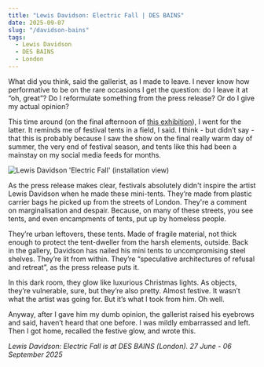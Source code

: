 ```yaml
---
title: "Lewis Davidson: Electric Fall | DES BAINS"
date: 2025-09-07
slug: "/davidson-bains"
tags:
  - Lewis Davidson
  - DES BAINS
  - London
---
```


What did you think, said the gallerist, as I made to leave. I never know how performative to be on the rare occasions I get the question: do I leave it at “oh, great”? Do I reformulate something from the press release? Or do I give my actual opinion?

This time around (on the final afternoon of [this exhibition](https://desbains.co.uk/Lewis-Davidson-Electric-Fall)), I went for the latter. It reminds me of festival tents in a field, I said. I think - but didn’t say - that this is probably because I saw the show on the final really warm day of summer, the very end of festival season, and tents like this had been a mainstay on my social media feeds for months.

![Lewis Davidson 'Electric Fall' (installation view)](/davidson-bains-1.jpg)

As the press release makes clear, festivals absolutely didn't inspire the artist Lewis Davidson when he made these mini-tents. They’re made from plastic carrier bags he picked up from the streets of London. They're a comment on marginalisation and despair. Because, on many of these streets, you see tents, and even encampments of tents, put up by homeless people.

They’re urban leftovers, these tents. Made of fragile material, not thick enough to protect the tent-dweller from the harsh elements, outside. Back in the gallery, Davidson has nailed his mini tents to uncompromising steel shelves. They’re lit from within. They’re “speculative architectures of refusal and retreat”, as the press release puts it.

In this dark room, they glow like luxurious Christmas lights. As objects, they’re vulnerable, sure, but they’re also pretty. Almost festive. It wasn’t what the artist was going for. But it’s what I took from him. Oh well.

Anyway, after I gave him my dumb opinion, the gallerist raised his eyebrows and said, haven’t heard that one before. I was mildly embarrassed and left. Then I got home, recalled the festive glow, and wrote this.

_Lewis Davidson: Electric Fall is at DES BAINS (London). 27 June - 06 September 2025_
